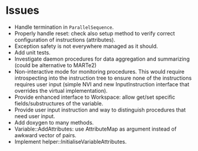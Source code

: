 # Issues

* Handle termination in `ParallelSequence`.
* Properly handle reset: check also setup method to verify correct configuration of instructions (attributes).
* Exception safety is not everywhere managed as it should.
* Add unit tests.
* Investigate daemon procedures for data aggregation and summarizing (could be alternative to MARTe2)
* Non-interactive mode for monitoring procedures. This would require introspecting into the instruction tree to ensure none of the instructions requires user input (simple NVI and new InputInstruction interface that overrides the virtual implementation).
* Provide enhanced interface to Workspace: allow get/set specific fields/substructures of the variable.
* Provide user input instruction and way to distinguish procedures that need user input.
* Add doxygen to many methods.
* Variable::AddAttributes: use AttributeMap as argument instead of awkward vector of pairs.
* Implement helper::InitialiseVariableAttributes.
